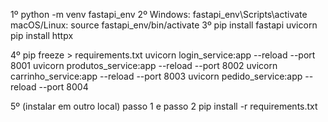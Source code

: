 1º
python -m venv fastapi_env
2º
Windows: fastapi_env\Scripts\activate
macOS/Linux: source fastapi_env/bin/activate
3º
pip install fastapi uvicorn
pip install httpx

4º
pip freeze > requirements.txt
uvicorn login_service:app --reload --port 8001
uvicorn produtos_service:app --reload --port 8002
uvicorn carrinho_service:app --reload --port 8003
uvicorn pedido_service:app --reload --port 8004


5º (instalar em outro local) passo 1 e passo 2 
pip install -r requirements.txt
